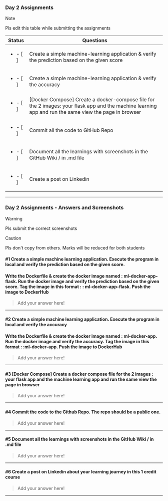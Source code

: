 ### Day 2 Assignments

> [!NOTE]
> Pls edit this table while submitting the assignments

| Status         | Questions     | 
|----------------|---------------|
| <ul><li>- [ ] </li></ul> | Create a simple machine-learning application & verify the prediction based on the given score |
| <ul><li>- [ ] </li></ul> | Create a simple machine-learning application & verify the accuracy |
| <ul><li>- [ ] </li></ul> | [Docker Compose] Create a docker-compose file for the 2 images: your flask app and the machine learning app and run the same view the page in browser |
| <ul><li>- [ ] </li></ul> | Commit all the code to GitHub Repo |
| <ul><li>- [ ] </li></ul> | Document all the learnings with screenshots in the GitHub Wiki / in .md file |
| <ul><li>- [ ] </li></ul> | Create a post on Linkedin  |

***

### Day 2 Assignments - Answers and Screenshots

> [!WARNING]
> Pls submit the correct screenshots

> [!CAUTION]
> Pls don't copy from others. Marks will be reduced for both students

#### #1 Create a simple machine learning application. Execute the program in local and verify the prediction based on the given score. 
#### Write the Dockerfile & create the docker image named : ml-docker-app-flask. Run the docker image and verify the prediction based on the given score. Tag the image in this format : <dockerhub-username>: ml-docker-app-flask. Push the image to DockerHub	
> Add your answer here!
***

#### #2 Create a simple machine learning application. Execute the program in local and verify the accuracy
#### Write the Dockerfile & create the docker image named : ml-docker-app. Run the docker image and verify the accuracy. Tag the image in this format : <dockerhub-username>:ml-docker-app. Push the image to DockerHub
> Add your answer here!

***

#### #3 [Docker Compose] Create a docker compose file for the 2 images : your flask app and the machine learning app and run the same view the page in browser
> Add your answer here!

***

#### #4 Commit the code to the Github Repo. The repo should be a public one. 
> Add your answer here!

***

#### #5 Document all the learnings with screenshots in the GitHub Wiki / in .md file
> Add your answer here!

***

#### #6 Create a post on Linkedin about your learning journey in this 1 credit course
> Add your answer here!

***
